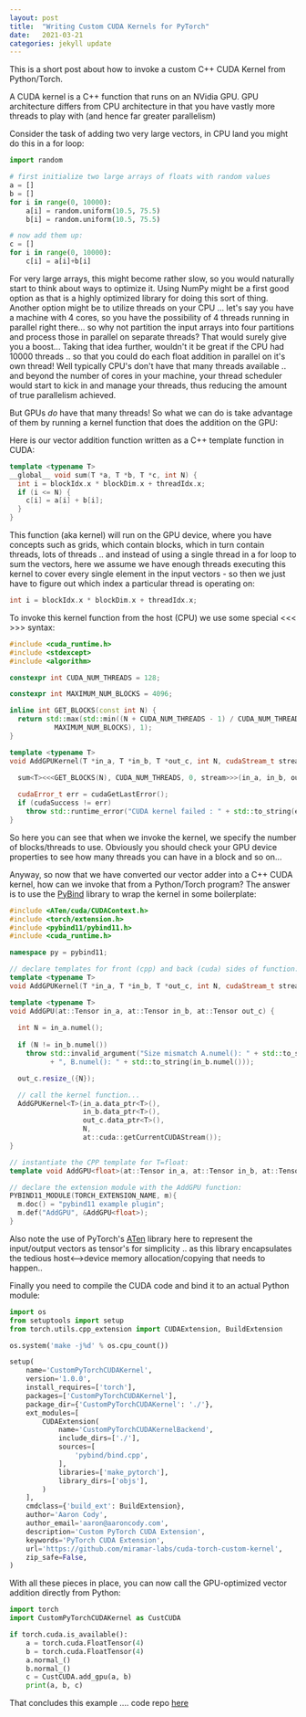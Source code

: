 ```yaml
---
layout: post
title:  "Writing Custom CUDA Kernels for PyTorch"
date:   2021-03-21
categories: jekyll update
---
```


This is a short post about how to invoke a custom C++ CUDA Kernel from Python/Torch.

A CUDA kernel is a C++ function that runs on an NVidia GPU. 
GPU architecture differs from CPU architecture in that you have vastly more threads to play with 
(and hence far greater parallelism) 

Consider the task of adding two very large vectors, in CPU land you might do this in a for loop:

```python
import random

# first initialize two large arrays of floats with random values
a = []
b = []
for i in range(0, 10000):
	a[i] = random.uniform(10.5, 75.5)
	b[i] = random.uniform(10.5, 75.5)

# now add them up:
c = []
for i in range(0, 10000):
	c[i] = a[i]+b[i]

```

For very large arrays, this might become rather slow, so you would naturally start to think about ways to optimize it.
Using NumPy might be a first good option as that is a highly optimized library for doing this sort of thing. Another 
option might be to utilize threads on your CPU ... let's say you have a machine with 4 cores, so you have the possibility
of 4 threads running in parallel right there... so why not partition the input arrays into four partitions and process
those in parallel on separate threads? That would surely give you a boost...
Taking that idea further, wouldn't it be great if the CPU had 10000 threads .. so that you could do each float addition
in parallel on it's own thread! Well typically CPU's don't have that many threads available .. and beyond the number of cores
in your machine, your thread scheduler would start to kick in and manage your threads, thus reducing the amount of true
parallelism achieved.

But GPUs *do* have that many threads! So what we can do is take advantage of them by running a kernel function that does 
the addition on the GPU:

Here is our vector addition function written as a C++ template function in CUDA: 
```c++
template <typename T>
__global__ void sum(T *a, T *b, T *c, int N) {
  int i = blockIdx.x * blockDim.x + threadIdx.x;
  if (i <= N) {
    c[i] = a[i] + b[i];
  }
}

```
This function (aka kernel) will run on the GPU device, where you have concepts such as grids, which contain blocks, which 
in turn contain threads, lots of threads .. and instead of using a single thread in a for loop to sum the vectors, here 
we assume we have enough threads executing this kernel to cover every single element in the input vectors - so then 
we just have to figure out which index a particular thread is operating on:
```c++
int i = blockIdx.x * blockDim.x + threadIdx.x;
```

To invoke this kernel function from the host (CPU) we use some special <<< >>> syntax:
```c++
#include <cuda_runtime.h>
#include <stdexcept>
#include <algorithm>

constexpr int CUDA_NUM_THREADS = 128;

constexpr int MAXIMUM_NUM_BLOCKS = 4096;

inline int GET_BLOCKS(const int N) {
  return std::max(std::min((N + CUDA_NUM_THREADS - 1) / CUDA_NUM_THREADS,
           MAXIMUM_NUM_BLOCKS), 1);
}

template <typename T>
void AddGPUKernel(T *in_a, T *in_b, T *out_c, int N, cudaStream_t stream) {
  
  sum<T><<<GET_BLOCKS(N), CUDA_NUM_THREADS, 0, stream>>>(in_a, in_b, out_c, N);

  cudaError_t err = cudaGetLastError();
  if (cudaSuccess != err)
    throw std::runtime_error("CUDA kernel failed : " + std::to_string(err));
}
```

So here you can see that when we invoke the kernel, we specify the number of blocks/threads to use. Obviously you should
check your GPU device properties to see how many threads you can have in a block and so on...

Anyway, so now that we have converted our vector adder into a C++ CUDA kernel, how can we invoke that from a Python/Torch 
program? The answer is to use the [PyBind](https://github.com/pybind/pybind11) library to wrap the kernel in some boilerplate:

```c++
#include <ATen/cuda/CUDAContext.h>
#include <torch/extension.h>
#include <pybind11/pybind11.h>
#include <cuda_runtime.h>

namespace py = pybind11;

// declare templates for front (cpp) and back (cuda) sides of function:
template <typename T>
void AddGPUKernel(T *in_a, T *in_b, T *out_c, int N, cudaStream_t stream);

template <typename T>
void AddGPU(at::Tensor in_a, at::Tensor in_b, at::Tensor out_c) {
  
  int N = in_a.numel();
  
  if (N != in_b.numel())
    throw std::invalid_argument("Size mismatch A.numel(): " + std::to_string(in_a.numel())
          + ", B.numel(): " + std::to_string(in_b.numel()));

  out_c.resize_({N});

  // call the kernel function...
  AddGPUKernel<T>(in_a.data_ptr<T>(), 
                  in_b.data_ptr<T>(),
                  out_c.data_ptr<T>(), 
                  N, 
                  at::cuda::getCurrentCUDAStream());
}

// instantiate the CPP template for T=float:
template void AddGPU<float>(at::Tensor in_a, at::Tensor in_b, at::Tensor out_c);

// declare the extension module with the AddGPU function:
PYBIND11_MODULE(TORCH_EXTENSION_NAME, m){
  m.doc() = "pybind11 example plugin";
  m.def("AddGPU", &AddGPU<float>);
}
```
Also note the use of PyTorch's [ATen](https://pytorch.org/cppdocs/) library here to represent the input/output vectors as tensor<T>'s
for simplicity .. as this library encapsulates the tedious host<-->device memory allocation/copying that needs to happen..

Finally you need to compile the CUDA code and bind it to an actual Python module:
```python
import os
from setuptools import setup
from torch.utils.cpp_extension import CUDAExtension, BuildExtension

os.system('make -j%d' % os.cpu_count())

setup(
    name='CustomPyTorchCUDAKernel',
    version='1.0.0',
    install_requires=['torch'],
    packages=['CustomPyTorchCUDAKernel'],
    package_dir={'CustomPyTorchCUDAKernel': './'},
    ext_modules=[
        CUDAExtension(
            name='CustomPyTorchCUDAKernelBackend',
            include_dirs=['./'],
            sources=[
                'pybind/bind.cpp',
            ],
            libraries=['make_pytorch'],
            library_dirs=['objs'],
        )
    ],
    cmdclass={'build_ext': BuildExtension},
    author='Aaron Cody',
    author_email='aaron@aaroncody.com',
    description='Custom PyTorch CUDA Extension',
    keywords='PyTorch CUDA Extension',
    url='https://github.com/miramar-labs/cuda-torch-custom-kernel',
    zip_safe=False,
)
```

With all these pieces in place, you can now call the GPU-optimized vector addition directly from Python:

```python
import torch
import CustomPyTorchCUDAKernel as CustCUDA

if torch.cuda.is_available():
    a = torch.cuda.FloatTensor(4)
    b = torch.cuda.FloatTensor(4)
    a.normal_()
    b.normal_()
    c = CustCUDA.add_gpu(a, b)
    print(a, b, c)
```

That concludes this example .... code repo [here](https://github.com/miramar-labs/cuda-torch-custom-kernel)


